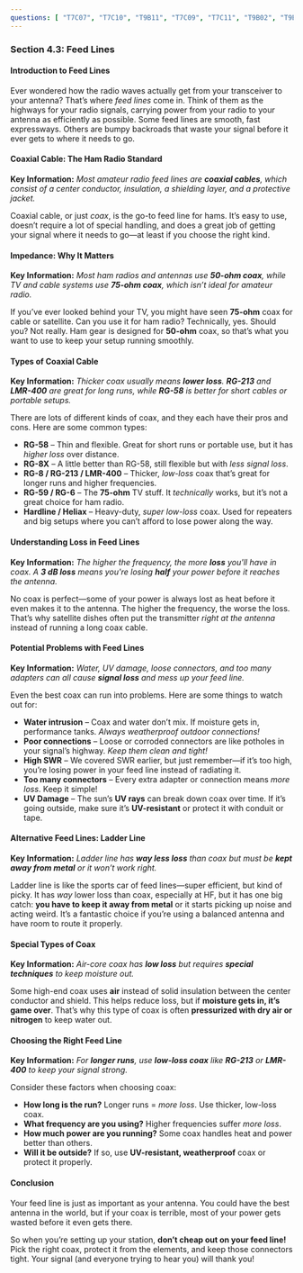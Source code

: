 ```yaml
---
questions: [ "T7C07", "T7C10", "T9B11", "T7C09", "T7C11", "T9B02", "T9B03", "T9B05", "T9B10", "T9B08" ]
---
```


### Section 4.3: Feed Lines  

#### Introduction to Feed Lines  
Ever wondered how the radio waves actually get from your transceiver to your antenna? That’s where *feed lines* come in. Think of them as the highways for your radio signals, carrying power from your radio to your antenna as efficiently as possible. Some feed lines are smooth, fast expressways. Others are bumpy backroads that waste your signal before it ever gets to where it needs to go.

#### Coaxial Cable: The Ham Radio Standard  
**Key Information:** *Most amateur radio feed lines are **coaxial cables**, which consist of a center conductor, insulation, a shielding layer, and a protective jacket.*

Coaxial cable, or just *coax*, is the go-to feed line for hams. It’s easy to use, doesn’t require a lot of special handling, and does a great job of getting your signal where it needs to go—at least if you choose the right kind.

#### Impedance: Why It Matters  
**Key Information:** *Most ham radios and antennas use **50-ohm coax**, while TV and cable systems use **75-ohm coax**, which isn’t ideal for amateur radio.*

If you’ve ever looked behind your TV, you might have seen **75-ohm** coax for cable or satellite. Can you use it for ham radio? Technically, yes. Should you? Not really. Ham gear is designed for **50-ohm** coax, so that’s what you want to use to keep your setup running smoothly.

#### Types of Coaxial Cable  
**Key Information:** *Thicker coax usually means **lower loss**. **RG-213** and **LMR-400** are great for long runs, while **RG-58** is better for short cables or portable setups.*

There are lots of different kinds of coax, and they each have their pros and cons. Here are some common types:  

- **RG-58** – Thin and flexible. Great for short runs or portable use, but it has *higher loss* over distance.  
- **RG-8X** – A little better than RG-58, still flexible but with *less signal loss*.  
- **RG-8 / RG-213 / LMR-400** – Thicker, *low-loss* coax that’s great for longer runs and higher frequencies.  
- **RG-59 / RG-6** – The **75-ohm** TV stuff. It *technically* works, but it’s not a great choice for ham radio.  
- **Hardline / Heliax** – Heavy-duty, *super low-loss* coax. Used for repeaters and big setups where you can’t afford to lose power along the way.  

#### Understanding Loss in Feed Lines  
**Key Information:** *The higher the frequency, the more **loss** you'll have in coax. A **3 dB loss** means you're losing **half** your power before it reaches the antenna.*

No coax is perfect—some of your power is always lost as heat before it even makes it to the antenna. The higher the frequency, the worse the loss. That’s why satellite dishes often put the transmitter *right at the antenna* instead of running a long coax cable.

#### Potential Problems with Feed Lines  
**Key Information:** *Water, UV damage, loose connectors, and too many adapters can all cause **signal loss** and mess up your feed line.*

Even the best coax can run into problems. Here are some things to watch out for:  

- **Water intrusion** – Coax and water don’t mix. If moisture gets in, performance tanks. *Always weatherproof outdoor connections!*  
- **Poor connections** – Loose or corroded connectors are like potholes in your signal’s highway. *Keep them clean and tight!*  
- **High SWR** – We covered SWR earlier, but just remember—if it’s too high, you’re losing power in your feed line instead of radiating it.  
- **Too many connectors** – Every extra adapter or connection means *more loss*. Keep it simple!  
- **UV Damage** – The sun’s **UV rays** can break down coax over time. If it’s going outside, make sure it’s **UV-resistant** or protect it with conduit or tape.

#### Alternative Feed Lines: Ladder Line

**Key Information:** *Ladder line has **way less loss** than coax but must be **kept away from metal** or it won’t work right.*

Ladder line is like the sports car of feed lines—super efficient, but kind of picky. It has *way* lower loss than coax, especially at HF, but it has one big catch: **you have to keep it away from metal** or it starts picking up noise and acting weird. It’s a fantastic choice if you’re using a balanced antenna and have room to route it properly.

#### Special Types of Coax  
**Key Information:** *Air-core coax has **low loss** but requires **special techniques** to keep moisture out.*

Some high-end coax uses **air** instead of solid insulation between the center conductor and shield. This helps reduce loss, but if **moisture gets in, it’s game over**. That’s why this type of coax is often **pressurized with dry air or nitrogen** to keep water out.

#### Choosing the Right Feed Line 

**Key Information:** *For **longer runs**, use **low-loss coax** like **RG-213** or **LMR-400** to keep your signal strong.*

Consider these factors when choosing coax:  
- **How long is the run?** Longer runs = *more loss*. Use thicker, low-loss coax.  
- **What frequency are you using?** Higher frequencies suffer *more loss*.  
- **How much power are you running?** Some coax handles heat and power better than others.  
- **Will it be outside?** If so, use **UV-resistant, weatherproof** coax or protect it properly.  

#### Conclusion  
Your feed line is just as important as your antenna. You could have the best antenna in the world, but if your coax is terrible, most of your power gets wasted before it even gets there.  

So when you’re setting up your station, **don’t cheap out on your feed line!** Pick the right coax, protect it from the elements, and keep those connectors tight. Your signal (and everyone trying to hear you) will thank you!
